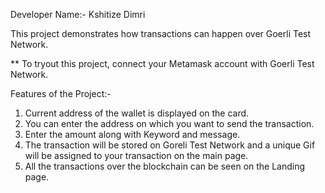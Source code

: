 Developer Name:- Kshitize Dimri

This project demonstrates how transactions can happen over Goerli Test Network.

** To tryout this project, connect your Metamask account with Goerli Test Network. 

Features of the Project:-
1. Current address of the wallet is displayed on the card.
2. You can enter the address on which you want to send the transaction.
3. Enter the amount along with Keyword and message.
4. The transaction will be stored on Goreli Test Network and a unique Gif will be assigned to your transaction on the main page.
5. All the transactions over the blockchain can be seen on the Landing page.
